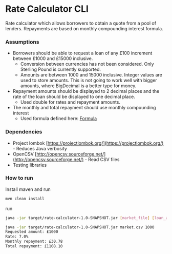 # Rate Calculator CLI

Rate calculator which allows borrowers to obtain a quote from a pool of lenders. 
Repayments are based on monthly compounding interest formula.

### Assumptions
* Borrowers should be able to request a loan of any £100 increment between £1000 and £15000 inclusive.
    * Conversion between currencies has not been considered. Only Sterling Pound is currently supported.
    * Amounts are between 1000 and 15000 inclusive. Integer values are used to store amounts. This is not going to work well with bigger amounts, where BigDecimal is a better type for money.
* Repayment amounts should be displayed to 2 decimal places and the rate of the loan should be displayed to one decimal place.
    * Used double for rates and repayment amounts.
* The monthly and total repayment should use monthly compounding interest
    * Used formula defined here: [Formula](https://www.mtgprofessor.com/formulas.htm)

### Dependencies
* Project lombok [https://projectlombok.org/](https://projectlombok.org/) - Reduces Java verbosity
* OpenCSV [http://opencsv.sourceforge.net/](http://opencsv.sourceforge.net/) - Read CSV files
* Testing libraries

### How to run

Install maven and run
```bash
mvn clean install
```

run
```bash
java -jar target/rate-calculator-1.0-SNAPSHOT.jar [market_file] [loan_amount]
```

```bash
java -jar target/rate-calculator-1.0-SNAPSHOT.jar market.csv 1000
Requested amount: £1000
Rate: 7.0%
Monthly repayment: £30.78
Total repayment: £1108.10
```